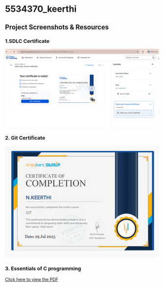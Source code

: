 # 5534370_keerthi
## Project Screenshots & Resources


### 1.SDLC Certificate
![SDLC](./SDLC.png)


### 2. Git Certificate
![Git](./Git.png)


### 3. Essentials of C programming
[Click here to view the PDF](./Essentials%20of%20C%20programming.pdf)


